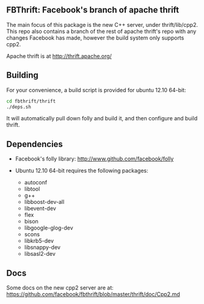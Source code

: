FBThrift: Facebook's branch of apache thrift
--------------------------------------------

The main focus of this package is the new C++ server, under thrift/lib/cpp2.  This repo also contains a branch of the rest of apache thrift's repo with any changes Facebook has made, however the build system only supports cpp2.

Apache thrift is at http://thrift.apache.org/

Building
--------

For your convenience, a build script is provided for ubuntu 12.10 64-bit:

```sh
cd fbthrift/thrift
./deps.sh
```

It will automatically pull down folly and build it, and then configure and build thrift.

Dependencies
------------

 - Facebook's folly library: http://www.github.com/facebook/folly

 - Ubuntu 12.10 64-bit requires the following packages:

    - autoconf
    - libtool
    - g++
    - libboost-dev-all
    - libevent-dev
    - flex
    - bison
    - libgoogle-glog-dev
    - scons
    - libkrb5-dev
    - libsnappy-dev
    - libsasl2-dev

Docs
----

Some docs on the new cpp2 server are at:
https://github.com/facebook/fbthrift/blob/master/thrift/doc/Cpp2.md
